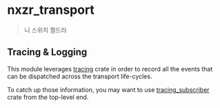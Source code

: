 # nxzr_transport

> 니 스위치 쩔드라

## Tracing & Logging

This module leverages [tracing](https://github.com/tokio-rs/tracing) crate in order to record all the events that can be dispatched across the transport life-cycles.

To catch up those information, you may want to use [tracing_subscriber](https://docs.rs/tracing-subscriber/latest/tracing_subscriber/) crate from the top-level end.
